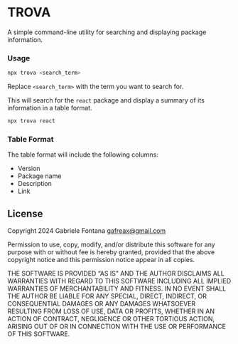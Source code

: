 # TROVA

A simple command-line utility for searching and displaying package information.

### Usage

```bash
npx trova <search_term>
```

Replace `<search_term>` with the term you want to search for.

This will search for the `react` package and display a summary of its information in a table format.

```bash
npx trova react
```


### Table Format

The table format will include the following columns:

* Version
* Package name
* Description
* Link

## License

Copyright 2024 Gabriele Fontana <gafreax@gmail.com>

Permission to use, copy, modify, and/or distribute this software for any purpose with or without fee is hereby granted, provided that the above copyright notice and this permission notice appear in all copies.

THE SOFTWARE IS PROVIDED “AS IS” AND THE AUTHOR DISCLAIMS ALL WARRANTIES WITH REGARD TO THIS SOFTWARE INCLUDING ALL IMPLIED WARRANTIES OF MERCHANTABILITY AND FITNESS. IN NO EVENT SHALL THE AUTHOR BE LIABLE FOR ANY SPECIAL, DIRECT, INDIRECT, OR CONSEQUENTIAL DAMAGES OR ANY DAMAGES WHATSOEVER RESULTING FROM LOSS OF USE, DATA OR PROFITS, WHETHER IN AN ACTION OF CONTRACT, NEGLIGENCE OR OTHER TORTIOUS ACTION, ARISING OUT OF OR IN CONNECTION WITH THE USE OR PERFORMANCE OF THIS SOFTWARE.

